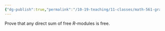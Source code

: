```yaml
---
{"dg-publish":true,"permalink":"/10-19-teaching/11-classes/math-561-graduate-algebra/exercises/direct-sum-of-free-modules/","updated":"2023-09-30T15:05:28-07:00"}
---
```


Prove that any direct sum of free $R$-modules is free.